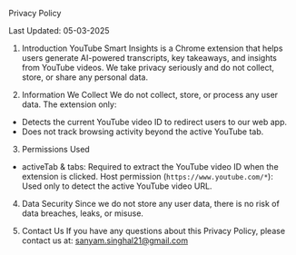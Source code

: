 Privacy Policy

Last Updated: 05-03-2025

1. Introduction
YouTube Smart Insights is a Chrome extension that helps users generate AI-powered transcripts, key takeaways, and insights from YouTube videos. We take privacy seriously and do not collect, store, or share any personal data.

2. Information We Collect
We do not collect, store, or process any user data. The extension only:
- Detects the current YouTube video ID to redirect users to our web app.
- Does not track browsing activity beyond the active YouTube tab.

3. Permissions Used
- activeTab & tabs: Required to extract the YouTube video ID when the extension is clicked.
  Host permission (`https://www.youtube.com/*`): Used only to detect the active YouTube video URL.

4. Data Security
Since we do not store any user data, there is no risk of data breaches, leaks, or misuse.

5. Contact Us
If you have any questions about this Privacy Policy, please contact us at: sanyam.singhal21@gmail.com

